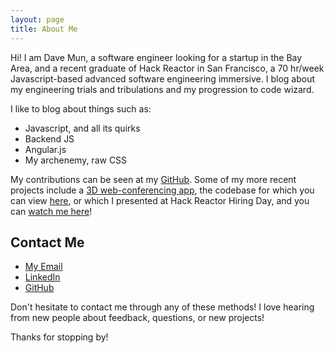 ```yaml
---
layout: page
title: About Me
---
```


<p class="message">
  Hi! I am Dave Mun, a software engineer looking for a startup in the Bay Area, and a recent graduate of Hack Reactor in San Francisco, a 70 hr/week Javascript-based advanced software engineering immersive. I blog
about my engineering trials and tribulations and my progression to code wizard.
</p>

I like to blog about things such as:

* Javascript, and all its quirks
* Backend JS
* Angular.js
* My archenemy, raw CSS

My contributions can be seen at my [GitHub](http://github.com/davemun). Some of my more recent projects include a [3D web-conferencing app](http://realfaces.org), the codebase for which you can view [here](http://github.com/realTalkTeam/realTalk), or which I presented at Hack Reactor Hiring Day, and you can [watch me here](https://www.youtube.com/watch?v=z5C1OVLiDBE)!

## Contact Me

* [My Email](mailto:mun.dave@gmail.com)
* [LinkedIn](http://linkedin.com/in/davemun)
* [GitHub](http://github.com/davemun)

Don't hesitate to contact me through any of these methods! I love hearing from new people about feedback, questions, or new projects!

Thanks for stopping by!
